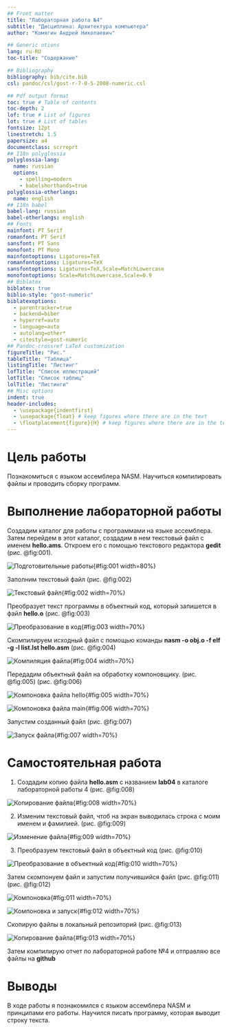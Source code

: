 ```yaml
---
## Front matter
title: "Лабораторная работа №4"
subtitle: "Дисциплина: Архитектура компьютера"
author: "Комягин Андрей Николаевич"

## Generic otions
lang: ru-RU
toc-title: "Содержание"

## Bibliography
bibliography: bib/cite.bib
csl: pandoc/csl/gost-r-7-0-5-2008-numeric.csl

## Pdf output format
toc: true # Table of contents
toc-depth: 2
lof: true # List of figures
lot: true # List of tables
fontsize: 12pt
linestretch: 1.5
papersize: a4
documentclass: scrreprt
## I18n polyglossia
polyglossia-lang:
  name: russian
  options:
	- spelling=modern
	- babelshorthands=true
polyglossia-otherlangs:
  name: english
## I18n babel
babel-lang: russian
babel-otherlangs: english
## Fonts
mainfont: PT Serif
romanfont: PT Serif
sansfont: PT Sans
monofont: PT Mono
mainfontoptions: Ligatures=TeX
romanfontoptions: Ligatures=TeX
sansfontoptions: Ligatures=TeX,Scale=MatchLowercase
monofontoptions: Scale=MatchLowercase,Scale=0.9
## Biblatex
biblatex: true
biblio-style: "gost-numeric"
biblatexoptions:
  - parentracker=true
  - backend=biber
  - hyperref=auto
  - language=auto
  - autolang=other*
  - citestyle=gost-numeric
## Pandoc-crossref LaTeX customization
figureTitle: "Рис."
tableTitle: "Таблица"
listingTitle: "Листинг"
lofTitle: "Список иллюстраций"
lotTitle: "Список таблиц"
lolTitle: "Листинги"
## Misc options
indent: true
header-includes:
  - \usepackage{indentfirst}
  - \usepackage{float} # keep figures where there are in the text
  - \floatplacement{figure}{H} # keep figures where there are in the text
---
```


# Цель работы

Познакомиться с языком ассемблера NASM. Научиться компилировать файлы и проводить сборку программ.




# Выполнение лабораторной работы

Создадим каталог для работы с программами на языке ассемблера. Затем перейдем в этот каталог, создадим в нем 
текстовый файл с именем **hello.ams**. Откроем его с помощью текстового редактора **gedit** (рис. @fig:001).

![Подготовительные работы](image/l04-1.png){#fig:001 width=80%}

Заполним текстовый файл (рис. @fig:002)

![Текстовый файл](image/l04-7.png){#fig:002 width=70%}

Преобразует текст программы в объектный код, который запишется в файл **hello.o** (рис. @fig:003)

![Преобразование в код](image/l04-3.png){#fig:003 width=70%}

Скомпилируем исходный файл с помощью команды **nasm -o obj.o -f elf -g -l list.lst hello.asm** (рис. @fig:004)

![Компиляция файла](image/l04-4.png){#fig:004 width=70%}

Передадим объектный файл на обработку компоновщику. (рис. @fig:005) (рис. @fig:006)

![Компоновка файла hello](image/l04-5.png){#fig:005 width=70%}

![Компоновка файла main](image/l04-6.png){#fig:006 width=70%}

Запустим созданный файл (рис. @fig:007)

![Запуск файла](image/l04-7.png){#fig:007 width=70%}

# Самостоятельная работа

1. Создадим копию файла **hello.asm** с названием **lab04** в каталоге лабораторной работы 4 (рис. @fig:008) 

![Копирование файла](image/l04-8.png){#fig:008 width=70%}

2. Изменим текстовый файл, чтоб на экран выводилась строка с моим именем и фамилией. (рис. @fig:009) 

![Изменение файла](image/l04-2.png){#fig:009 width=70%}

3. Преобразуем текстовый файл в объектный код (рис. @fig:010)

![Преобразование в объектный код](image/l04-10.png){#fig:010 width=70%}

Затем скомпонуем файл и запустим получившийся файл (рис. @fig:011) (рис. @fig:012)

![Компоновка](image/l04-11.png){#fig:011 width=70%}

![Компоновка и запуск](image/l04-12.png){#fig:012 width=70%}

Скопирую файлы в локальный репозиторий (рис. @fig:013)

![Копирование файла](image/l04-13.png){#fig:013 width=70%}

Затем компилирую отчет по лабораторной работе №4 и отправляю все файлы на **github**

# Выводы

В ходе работы я познакомился с языком ассемблера NASM и принципами его работы. Научился писать программу, которая выводит строку текста.

